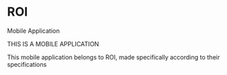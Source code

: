 # ROI
Mobile Application

THIS IS A MOBILE APPLICATION

This mobile application belongs to ROI, made specifically according to their specifications
